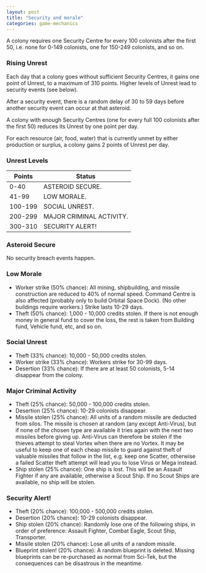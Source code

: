 ```yaml
---
layout: post
title: "Security and morale"
categories: game-mechanics
---
```


A colony requires one Security Centre for every 100 colonists
after the first 50, i.e. none for 0-149 colonists, one for
150-249 colonists, and so on.

### Rising Unrest

Each day that a colony goes without sufficient Security Centres,
it gains one point of Unrest, to a maximum of 310 points. Higher
levels of Unrest lead to security events (see below).

After a security event, there is a random delay of 30 to 59 days
before another security event can occur at that asteroid.

A colony with enough Security Centres (one for every full 100 colonists after
the first 50) reduces its Unrest by one point per day.

For each resource (air, food, water) that is currently unmet by
either production or surplus, a colony gains 2 points of Unrest
per day.

### Unrest Levels

| Points   | Status                   |
|----------|--------------------------|
| 0-40     | ASTEROID SECURE.         |
| 41-99    | LOW MORALE.              |
| 100-199  | SOCIAL UNREST.           |
| 200-299  | MAJOR CRIMINAL ACTIVITY. |
| 300-310  | SECURITY ALERT!          |

### Asteroid Secure
No security breach events happen.

### Low Morale

- Worker strike (50% chance): All mining, shipbuilding, and missile construction
  are reduced to 40% of normal speed. Command Centre is also affected (probably
  only to build Orbital Space Dock). (No other buildings require workers.)
  Strike lasts 10-29 days.
- Theft (50% chance): 1,000 - 10,000 credits stolen. If there is not
  enough money in general fund to cover the loss, the rest is taken
  from Building fund, Vehicle fund, etc, and so on.

### Social Unrest
- Theft (33% chance): 10,000 - 50,000 credits stolen.
- Worker strike (33% chance): Workers strike for 30-99 days.
- Desertion (33% chance): If there are at least 50 colonists, 5-14 disappear
  from the colony.

### Major Criminal Activity
- Theft (25% chance): 50,000 - 100,000 credits stolen.
- Desertion (25% chance): 10-29 colonists disappear.
- Missile stolen (25% chance): All units of a random missile are
deducted from silos. The missile is chosen at random (any except
Anti-Virus), but if none of the chosen type are available it
tries again with the next two missiles before giving up. Anti-Virus
can therefore be stolen if the thieves attempt to steal Vortex when
there are no Vortex. It may be useful to keep one of each cheap missile
to guard against theft of valuable missiles that follow in the list,
e.g. keep one Scatter, otherwise a failed Scatter theft attempt will
lead you to lose Virus or Mega instead.
- Ship stolen (25% chance): One ship is lost. This will be an
Assault Fighter if any are available, otherwise a Scout Ship.
If no Scout Ships are available, no ship will be stolen.

### Security Alert!
- Theft (20% chance): 100,000 - 500,000 credits stolen.
- Desertion (20% chance): 10-29 colonists disappear.
- Ship stolen (20% chance): Randomly lose one of the following
ships, in order of preference: Assault Fighter, Combat Eagle,
Scout Ship, Transporter.
- Missile stolen (20% chance): Lose all units of a random missile.
- Blueprint stolen! (20% chance): A random blueprint is deleted.
Missing blueprints can be re-purchased as normal from Sci-Tek,
but the consequences can be disastrous in the meantime.
